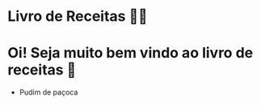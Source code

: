 # Livro de Receitas :man_cook:

# Oi! Seja muito bem vindo ao livro de receitas :wave:
 - Pudim de paçoca